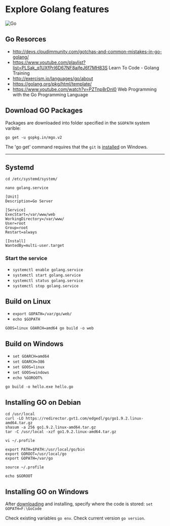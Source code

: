 # Explore Golang features
![Go](https://raw.githubusercontent.com/zelenko/go/master/00_web/pub/img/toby.jpg)

## Go Resorces
* http://devs.cloudimmunity.com/gotchas-and-common-mistakes-in-go-golang/
* https://www.youtube.com/playlist?list=PLSak_q1UXfPrI6D67NF8ajfeJ6f7MH83S Learn To Code - Golang Training
* http://exercism.io/languages/go/about
* https://golang.org/pkg/html/template/
* https://www.youtube.com/watch?v=PZTnp8rDnl0 Web Programming with the Go Programming Language

## Download GO Packages
Packages are downloaded into folder specified in the `$GOPATH` system varible:

`go get -u gopkg.in/mgo.v2`

The 'go get' command requires that the `git` is [installed](https://git-scm.com/download/win) on Windows.

---
## Systemd
`cd /etc/systemd/system/`

`nano golang.service`

```
[Unit]
Description=Go Server

[Service]
ExecStart=/var/www/web
WorkingDirectory=/var/www/
User=root
Group=root
Restart=always

[Install]
WantedBy=multi-user.target
```

### Start the service
* `systemctl enable golang.service`
* `systemctl start golang.service`
* `systemctl status golang.service`
* `systemctl stop golang.service`

## Build on Linux
* `export GOPATH=/var/go/web/`
* `echo $GOPATH`
```
GOOS=linux GOARCH=amd64 go build -o web
```

## Build on Windows
* `set GOARCH=amd64`
* `set GOARCH=386`
* `set GOOS=linux`
* `set GOOS=windows`
* `echo %GOROOT%`
```
go build -o hello.exe hello.go
```


## Installing GO on Debian
```
cd /usr/local
curl -LO https://redirector.gvt1.com/edgedl/go/go1.9.2.linux-amd64.tar.gz
shasum -a 256 go1.9.2.linux-amd64.tar.gz
tar -C /usr/local -xzf go1.9.2.linux-amd64.tar.gz
```

`vi ~/.profile`
```
export PATH=$PATH:/usr/local/go/bin
export GOROOT=/usr/local/go
export GOPATH=/var/go
```
`source ~/.profile`

`echo $GOROOT`

## Installing GO on Windows
After [downloading](https://golang.org/dl/) and installing, specify where the code is stored: `set GOPATH=F:\GoCode`

Check existing variables `go env`.  Check current version `go version`.
